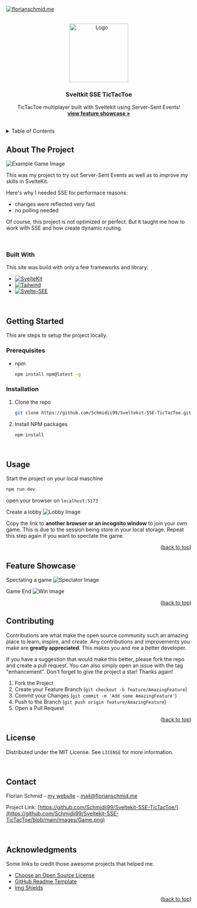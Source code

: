 [![florianschmid.me][website-shield]][website-url]



<!-- PROJECT LOGO -->
<br />
<div align="center">
  <a href="https://github.com/othneildrew/Best-README-Template">
    <img src="https://uxwing.com/wp-content/themes/uxwing/download/toys-childhood/tic-tac-toe-icon.png" alt="Logo" width="160" height="160">
  </a>

  <h3 align="center">Sveltkit SSE TicTacToe </h3>

  <p align="center">
    TicTacToe multiplayer built with Sveltekit using Server-Sent Events!
    <br />
    <a href="#showcase"><strong>view feature showcase »</strong></a>
    <br />
    <br />
  </p>
</div>



<!-- TABLE OF CONTENTS -->
<details>
  <summary>Table of Contents</summary>
  <ol>
    <li>
      <a href="#about-the-project">About The Project</a>
      <ul>
        <li><a href="#built-with">Built With</a></li>
      </ul>
    </li>
    <li>
      <a href="#getting-started">Getting Started</a>
      <ul>
        <li><a href="#prerequisites">Prerequisites</a></li>
        <li><a href="#installation">Installation</a></li>
      </ul>
    </li>
    <li><a href="#usage">Usage</a></li>
    <li><a href="#feature-showcase">Feature Showcase</a></li>
    <li><a href="#license">License</a></li>
    <li><a href="#contact">Contact</a></li>
    <li><a href="#acknowledgments">Acknowledgments</a></li>
  </ol>
</details>



<!-- ABOUT THE PROJECT -->
## About The Project

![Example Game Image](images/Game.png?raw=true "game View")

This was my project to try out Server-Sent Events as well as to improve my skills in SvelteKit.

Here's why I needed SSE for performace reasons:
* changes were reflected very fast
* no polling needed

Of course, this project is not optimized or perfect. But it taught me how to work with SSE and how create dynamic routing.

<br>


### Built With

This site was build with only a few frameworks and library:


* [![SvelteKit][kit.Svelte.dev]][SvelteKit-url]
* [![Tailwind][Tailwindcss.com]][Tailwind-url]
* [![Svelte-SEE][Svelte-SEE.com]][Svelte-SEE-url]


<br>

<!-- GETTING STARTED -->
## Getting Started

This are steps to setup the project locally.

### Prerequisites

* npm
  ```sh
  npm install npm@latest -g
  ```

### Installation


1. Clone the repo
   ```sh
   git clone https://github.com/Schmidii99/Sveltekit-SSE-TicTacToe.git
   ```
2. Install NPM packages
   ```sh
   npm install
   ```

<br>


<!-- USAGE EXAMPLES -->
## Usage
   
   Start the project on your local maschine
   ```sh
   npm run dev
   ```
   open your browser on `localhost:5173`
   
   Create a lobby
   ![Lobby Image](images/Lobby.png?raw=true "lobby")

Copy the link to **another browser or an incognito window** to join your own game. This is due to the session being store in your local storage.
Repeat this step again if you want to spectate the game.
   
   

<p align="right">(<a href="#readme-top">back to top</a>)</p>


<!-- SHOWCASE -->
## Feature Showcase

Spectating a game
![Spectator Image](images/Spectator.png?raw=true "spectator")

Game End
![Win Image](images/Win.png?raw=true "win")

<p align="right">(<a href="#readme-top">back to top</a>)</p>


<!-- CONTRIBUTING -->
## Contributing

Contributions are what make the open source community such an amazing place to learn, inspire, and create. Any contributions and improvements you make are **greatly appreciated**. This makes you and me a better developer.

If you have a suggestion that would make this better, please fork the repo and create a pull request. You can also simply open an issue with the tag "enhancement".
Don't forget to give the project a star! Thanks again!

1. Fork the Project
2. Create your Feature Branch (`git checkout -b feature/AmazingFeature`)
3. Commit your Changes (`git commit -m 'Add some AmazingFeature'`)
4. Push to the Branch (`git push origin feature/AmazingFeature`)
5. Open a Pull Request

<p align="right">(<a href="#readme-top">back to top</a>)</p>



<!-- LICENSE -->
## License

Distributed under the MIT License. See `LICENSE` for more information.

<br>


<!-- CONTACT -->
## Contact

Florian Schmid - [my website](https://florianschmid.me/) - mail@florianschmid.me

Project Link: [https://github.com/Schmidii99/Sveltekit-SSE-TicTacToe/](https://github.com/Schmidii99/Sveltekit-SSE-TicTacToe/blob/main/images/Game.png)

<br>



<!-- ACKNOWLEDGMENTS -->
## Acknowledgments

Some links to credit those awesome projects that helped me.

* [Choose an Open Source License](https://choosealicense.com)
* [GitHub Readme Template](https://github.com/othneildrew/Best-README-Template)
* [Img Shields](https://shields.io)

<p align="right">(<a href="#readme-top">back to top</a>)</p>



<!-- MARKDOWN LINKS & IMAGES -->
[website-shield]: https://img.shields.io/website?url=https%3A//florianschmid.me/&label=FlorianSchmid.me
[website-url]: https://florianschmid.me/
[kit.Svelte.dev]: https://img.shields.io/badge/SvelteKit-4A4A55?style=for-the-badge&logo=svelte&logoColor=FF3E00
[SvelteKit-url]: https://kit.svelte.dev/
[Tailwindcss.com]: https://img.shields.io/badge/tailwindcss-0F172A?style=for-the-badge&logo=tailwindcss
[Tailwind-url]: https://tailwindcss.com/
[Svelte-SEE.com]: https://img.shields.io/badge/sveltekit--see-Library-0F172A?style=for-the-badge&logo=github
[Svelte-SEE-url]: https://github.com/tncrazvan/sveltekit-sse

